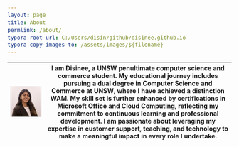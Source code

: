 ```yaml
---
layout: page
title: About
permlink: /about/
typora-root-url: C:/Users/disin/github/disinee.github.io
typora-copy-images-to: /assets/images/${filename}
---
```


| ![profile image](/assets/images/about/1720595057457.jpeg) | I am Disinee, a UNSW penultimate computer science and commerce student. My educational journey includes pursuing a dual degree in Computer Science and Commerce at UNSW, where I have achieved a distinction WAM. My skill set is further enhanced by certifications in Microsoft Office and Cloud Computing, reflecting my commitment to continuous learning and professional development. I am passionate about leveraging my expertise in customer support, teaching, and technology to make a meaningful impact in every role I undertake. |
| --------------------------------------------------------- | ------------------------------------------------------------ |

